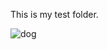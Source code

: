 This is my test folder. 

![dog](https://cdn.pixabay.com/photo/2016/12/13/05/15/puppy-1903313__340.jpg)
